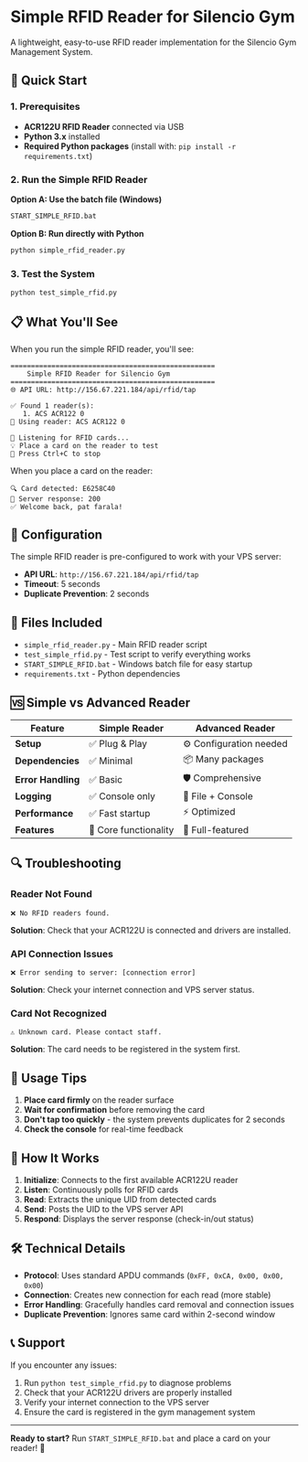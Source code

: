 # Simple RFID Reader for Silencio Gym

A lightweight, easy-to-use RFID reader implementation for the Silencio Gym Management System.

## 🚀 Quick Start

### 1. Prerequisites
- **ACR122U RFID Reader** connected via USB
- **Python 3.x** installed
- **Required Python packages** (install with: `pip install -r requirements.txt`)

### 2. Run the Simple RFID Reader

**Option A: Use the batch file (Windows)**
```bash
START_SIMPLE_RFID.bat
```

**Option B: Run directly with Python**
```bash
python simple_rfid_reader.py
```

### 3. Test the System
```bash
python test_simple_rfid.py
```

## 📋 What You'll See

When you run the simple RFID reader, you'll see:

```
==================================================
    Simple RFID Reader for Silencio Gym
==================================================
🌐 API URL: http://156.67.221.184/api/rfid/tap

✅ Found 1 reader(s):
   1. ACS ACR122 0
🔗 Using reader: ACS ACR122 0

🎯 Listening for RFID cards...
💡 Place a card on the reader to test
🛑 Press Ctrl+C to stop
```

When you place a card on the reader:
```
🔍 Card detected: E6258C40
📡 Server response: 200
✅ Welcome back, pat farala!
```

## 🔧 Configuration

The simple RFID reader is pre-configured to work with your VPS server:

- **API URL**: `http://156.67.221.184/api/rfid/tap`
- **Timeout**: 5 seconds
- **Duplicate Prevention**: 2 seconds

## 📁 Files Included

- `simple_rfid_reader.py` - Main RFID reader script
- `test_simple_rfid.py` - Test script to verify everything works
- `START_SIMPLE_RFID.bat` - Windows batch file for easy startup
- `requirements.txt` - Python dependencies

## 🆚 Simple vs Advanced Reader

| Feature | Simple Reader | Advanced Reader |
|---------|---------------|-----------------|
| **Setup** | ✅ Plug & Play | ⚙️ Configuration needed |
| **Dependencies** | ✅ Minimal | 📦 Many packages |
| **Error Handling** | ✅ Basic | 🛡️ Comprehensive |
| **Logging** | ✅ Console only | 📝 File + Console |
| **Performance** | ✅ Fast startup | ⚡ Optimized |
| **Features** | 🎯 Core functionality | 🚀 Full-featured |

## 🔍 Troubleshooting

### Reader Not Found
```
❌ No RFID readers found.
```
**Solution**: Check that your ACR122U is connected and drivers are installed.

### API Connection Issues
```
❌ Error sending to server: [connection error]
```
**Solution**: Check your internet connection and VPS server status.

### Card Not Recognized
```
⚠️ Unknown card. Please contact staff.
```
**Solution**: The card needs to be registered in the system first.

## 🎯 Usage Tips

1. **Place card firmly** on the reader surface
2. **Wait for confirmation** before removing the card
3. **Don't tap too quickly** - the system prevents duplicates for 2 seconds
4. **Check the console** for real-time feedback

## 🔄 How It Works

1. **Initialize**: Connects to the first available ACR122U reader
2. **Listen**: Continuously polls for RFID cards
3. **Read**: Extracts the unique UID from detected cards
4. **Send**: Posts the UID to the VPS server API
5. **Respond**: Displays the server response (check-in/out status)

## 🛠️ Technical Details

- **Protocol**: Uses standard APDU commands (`0xFF, 0xCA, 0x00, 0x00, 0x00`)
- **Connection**: Creates new connection for each read (more stable)
- **Error Handling**: Gracefully handles card removal and connection issues
- **Duplicate Prevention**: Ignores same card within 2-second window

## 📞 Support

If you encounter any issues:

1. Run `python test_simple_rfid.py` to diagnose problems
2. Check that your ACR122U drivers are properly installed
3. Verify your internet connection to the VPS server
4. Ensure the card is registered in the gym management system

---

**Ready to start?** Run `START_SIMPLE_RFID.bat` and place a card on your reader! 🎉

